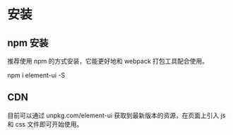 # 安装

## npm 安装

推荐使用 npm 的方式安装，它能更好地和 webpack 打包工具配合使用。

npm i element-ui -S

## CDN

目前可以通过 unpkg.com/element-ui 获取到最新版本的资源，在页面上引入 js 和 css 文件即可开始使用。

<!-- 引入样式 -->
<link rel="stylesheet" href="https://unpkg.com/element-ui/lib/theme-chalk/index.css">
<!-- 引入组件库 -->
<script src="https://unpkg.com/element-ui/lib/index.js"></script>
